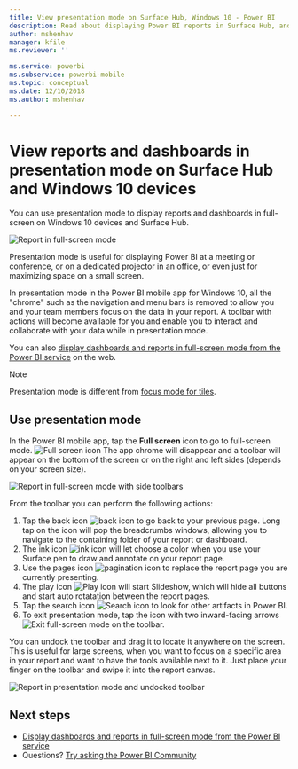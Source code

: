 ```yaml
---
title: View presentation mode on Surface Hub, Windows 10 - Power BI
description: Read about displaying Power BI reports in Surface Hub, and displaying Power BI dashboards, reports, and tiles in full-screen mode on Windows 10 devices.
author: mshenhav
manager: kfile
ms.reviewer: ''

ms.service: powerbi
ms.subservice: powerbi-mobile
ms.topic: conceptual
ms.date: 12/10/2018
ms.author: mshenhav

---
```

# View reports and dashboards in presentation mode on Surface Hub and Windows 10 devices
You can use presentation mode to display reports and dashboards in full-screen on Windows 10 devices and Surface Hub. 

![Report in full-screen mode](./media/mobile-windows-10-app-presentation-mode/power-bi-presentation-mode.png)

Presentation mode is useful for displaying Power BI at a meeting or conference, or on a dedicated projector in an office, or even just for maximizing space on a small screen. 

In presentation mode in the Power BI mobile app for Windows 10, all the "chrome" such as the navigation and menu bars is removed to allow you and your team members focus on the data in your report. A toolbar with actions will become available for you and enable you to interact and collaborate with your data while in presentation mode.

You can also [display dashboards and reports in full-screen mode from the Power BI service](../end-user-focus.md) on the web.

> [!NOTE]
> Presentation mode is different from [focus mode for tiles](mobile-tiles-in-the-mobile-apps.md).
> 
> 

## Use presentation mode
In the Power BI mobile app, tap the **Full screen** icon to go to full-screen mode.
![Full screen icon](././media/mobile-windows-10-app-presentation-mode/power-bi-full-screen-icon.png)
The app chrome will disappear and a toolbar will appear on the bottom of the screen or on the right and left sides (depends on your screen size).

![Report in full-screen mode with side toolbars](./media/mobile-windows-10-app-presentation-mode/power-bi-presentation-mode2.png)

From the toolbar you can perform the following actions:

1. Tap the back icon ![back icon](./media/mobile-windows-10-app-presentation-mode/power-bi-windows-10-presentation-back-icon.png) to go back to your previous page. Long tap on the icon will pop the breadcrumbs windows, allowing you to navigate to the containing folder of your report or dashboard.
2. The ink icon ![ink icon](./media/mobile-windows-10-app-presentation-mode/power-bi-windows-10-presentation-ink-icon.png) will let choose a color when you use your Surface pen to draw and annotate on your report page. 
3. Use the pages icon ![pagination icon](./media/mobile-windows-10-app-presentation-mode/power-bi-windows-10-presentation-pages-icon.png) to replace the report page you are currently presenting.
4. The play icon ![Play icon](./media/mobile-windows-10-app-presentation-mode/power-bi-windows-10-presentation-play-icon.png)  will start Slideshow, which will hide all buttons and start auto rotatation between the report pages. 
5. Tap the search icon ![Search icon](./media/mobile-windows-10-app-presentation-mode/power-bi-windows-10-presentation-search-icon.png) to look for other artifacts in Power BI.
6. To exit presentation mode, tap the icon with two inward-facing arrows ![Exit full-screen mode](./media/mobile-windows-10-app-presentation-mode/power-bi-windows-10-exit-full-screen-icon.png) on the toolbar.

You can undock the toolbar and drag it to locate it anywhere on the screen. This is useful for large screens, when you want to focus on a specific area in your report and want to have the tools available next to it. Just place your finger on the toolbar and swipe it into the report canvas.

![Report in presentation mode and undocked toolbar](./media/mobile-windows-10-app-presentation-mode/power-bi-windows-10-presentation-drag-toolbar.png)


## Next steps
* [Display dashboards and reports in full-screen mode from the Power BI service](../end-user-focus.md)
* Questions? [Try asking the Power BI Community](http://community.powerbi.com/)

